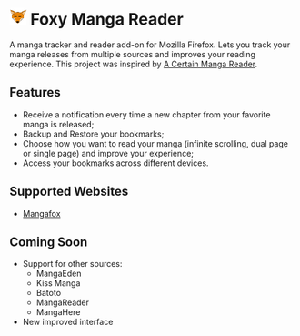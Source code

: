 # <img src="static/icons/fmr-color-32.png"> Foxy Manga Reader

A manga tracker and reader add-on for Mozilla Firefox. Lets you track your manga releases from multiple sources and improves your reading experience. This project was inspired by [A Certain Manga Reader](https://github.com/saishy/certainmangareader).

## Features

- Receive a notification every time a new chapter from your favorite manga is released;
- Backup and Restore your bookmarks;
- Choose how you want to read your manga (infinite scrolling, dual page or single page) and improve your experience;
- Access your bookmarks across different devices.

## Supported Websites

- [Mangafox](http://mangafox.la)

## Coming Soon

- Support for other sources:
  - MangaEden
  - Kiss Manga
  - Batoto
  - MangaReader
  - MangaHere
- New improved interface